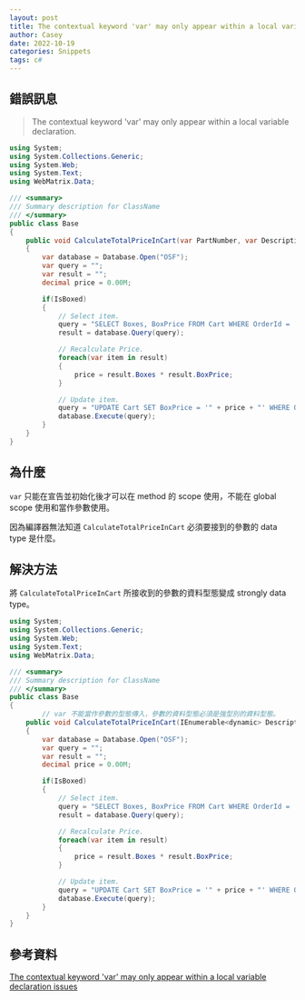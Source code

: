 ```yaml
---
layout: post
title: The contextual keyword 'var' may only appear within a local variable declaration.  | c#
author: Casey
date: 2022-10-19
categories: Snippets
tags: c#
---
```


## 錯誤訊息

> The contextual keyword 'var' may only appear within a local variable declaration.

```csharp
using System;
using System.Collections.Generic;
using System.Web;
using System.Text;
using WebMatrix.Data;

/// <summary>
/// Summary description for ClassName
/// </summary>
public class Base
{
    public void CalculateTotalPriceInCart(var PartNumber, var Description, var OrderId, bool IsBoxed)
    {
        var database = Database.Open("OSF");
        var query = "";
        var result = "";
        decimal price = 0.00M;

        if(IsBoxed)
        {
            // Select item.
            query = "SELECT Boxes, BoxPrice FROM Cart WHERE OrderId = '" + OrderId + "' AND PartNumber = '" + PartNumber + "' AND Description = '" + Description + "' AND IsBoxed = 1";
            result = database.Query(query);

            // Recalculate Price.
            foreach(var item in result)
            {
                price = result.Boxes * result.BoxPrice;
            }

            // Update item.
            query = "UPDATE Cart SET BoxPrice = '" + price + "' WHERE OrderId = '" + OrderId + "' AND PartNumber = '" + PartNumber + "' AND Description = '" + Description + "' AND IsBoxed = 1";
            database.Execute(query);
        }
    }
}

```

## 為什麼

`var` 只能在宣告並初始化後才可以在 method 的 scope 使用，不能在 global scope 使用和當作參數使用。

因為編譯器無法知道 `CalculateTotalPriceInCart` 必須要接到的參數的 data type 是什麼。

## 解決方法

將 `CalculateTotalPriceInCart` 所接收到的參數的資料型態變成 strongly data type。

```csharp
using System;
using System.Collections.Generic;
using System.Web;
using System.Text;
using WebMatrix.Data;

/// <summary>
/// Summary description for ClassName
/// </summary>
public class Base
{
		// var 不能當作參數的型態傳入，參數的資料型態必須是強型別的資料型態。
    public void CalculateTotalPriceInCart(IEnumerable<dynamic> Description, string PartNumber, string OrderId,bool IsBoxed)
    {
        var database = Database.Open("OSF");
        var query = "";
        var result = "";
        decimal price = 0.00M;

        if(IsBoxed)
        {
            // Select item.
            query = "SELECT Boxes, BoxPrice FROM Cart WHERE OrderId = '" + OrderId + "' AND PartNumber = '" + PartNumber + "' AND Description = '" + Description + "' AND IsBoxed = 1";
            result = database.Query(query);

            // Recalculate Price.
            foreach(var item in result)
            {
                price = result.Boxes * result.BoxPrice;
            }

            // Update item.
            query = "UPDATE Cart SET BoxPrice = '" + price + "' WHERE OrderId = '" + OrderId + "' AND PartNumber = '" + PartNumber + "' AND Description = '" + Description + "' AND IsBoxed = 1";
            database.Execute(query);
        }
    }
}

```

## 參考資料

[The contextual keyword 'var' may only appear within a local variable declaration issues](https://stackoverflow.com/questions/6628358/the-contextual-keyword-var-may-only-appear-within-a-local-variable-declaration)
